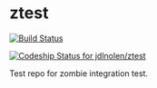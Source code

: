 ztest
=====

[![Build Status](https://travis-ci.org/jdlnolen/ztest.svg?branch=master)](https://travis-ci.org/jdlnolen/ztest)

[ ![Codeship Status for jdlnolen/ztest](https://codeship.io/projects/4c7e2d70-07a1-0132-c4dc-1a75e65bd607/status)](https://codeship.io/projects/31284)

Test repo for zombie integration test. 
